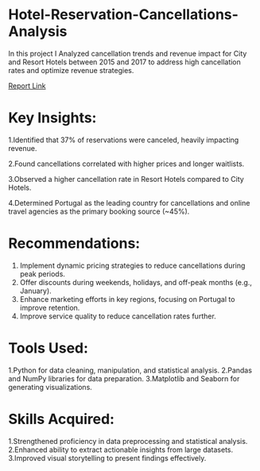 # Hotel-Reservation-Cancellations-Analysis

In this project I Analyzed cancellation trends and revenue impact for City and Resort Hotels between 2015 and 2017 to address high cancellation rates and optimize revenue strategies.

[Report Link](https://drive.google.com/file/d/1nkhKTx-j9-c3V-p7nIBsX8e-NRn4EZGi/view?usp=drivesdk)

# Key Insights:

1.Identified that 37% of reservations were canceled, heavily impacting revenue.

2.Found cancellations correlated with higher prices and longer waitlists.

3.Observed a higher cancellation rate in Resort Hotels compared to City Hotels.

4.Determined Portugal as the leading country for cancellations and online travel agencies as the primary booking source (~45%).


# Recommendations:

1. Implement dynamic pricing strategies to reduce cancellations during peak periods.
2. Offer discounts during weekends, holidays, and off-peak months (e.g., January).
3. Enhance marketing efforts in key regions, focusing on Portugal to improve retention.
4. Improve service quality to reduce cancellation rates further.

# Tools Used:

1.Python for data cleaning, manipulation, and statistical analysis.
2.Pandas and NumPy libraries for data preparation.
3.Matplotlib and Seaborn for generating visualizations.

# Skills Acquired:

1.Strengthened proficiency in data preprocessing and statistical analysis.
2.Enhanced ability to extract actionable insights from large datasets.
3.Improved visual storytelling to present findings effectively.
